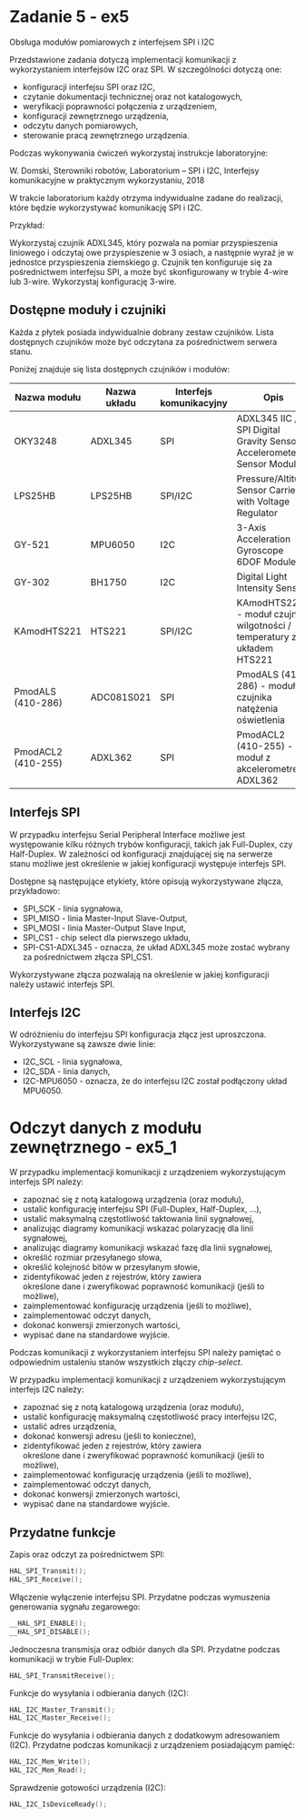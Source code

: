 # Zadanie 5 - ex5

Obsługa modułów pomiarowych z interfejsem SPI i I2C

Przedstawione zadania dotyczą implementacji 
komunikacji z wykorzystaniem interfejsów I2C oraz SPI.
W szczególności dotyczą one:
- konfiguracji interfejsu SPI oraz I2C,
- czytanie dokumentacji technicznej oraz not katalogowych,
- weryfikacji poprawności połączenia z urządzeniem,
- konfiguracji zewnętrznego urządzenia,
- odczytu danych pomiarowych,
- sterowanie pracą zewnętrznego urządzenia.

Podczas wykonywania ćwiczeń wykorzystaj instrukcje laboratoryjne:

W. Domski, Sterowniki robotów, Laboratorium – SPI i I2C, 
Interfejsy komunikacyjne w praktycznym wykorzystaniu, 2018

W trakcie laboratorium każdy otrzyma indywidualne zadane 
do realizacji, które będzie wykorzystywać komunikację 
SPI i I2C. 

Przykład:

Wykorzystaj czujnik ADXL345, 
który pozwala na pomiar przyspieszenia liniowego i odczytaj 
owe przyspieszenie w 3 osiach, a następnie wyraź je w 
jednostce przyspieszenia ziemskiego *g*. 
Czujnik ten konfiguruje się za pośrednictwem interfejsu 
SPI, a może być skonfigurowany w trybie 4-wire lub 3-wire.
Wykorzystaj konfigurację 3-wire.

## Dostępne moduły i czujniki

Każda z płytek posiada indywidualnie dobrany zestaw 
czujników. Lista dostępnych czujników może być odczytana 
za pośrednictwem serwera stanu. 

Poniżej znajduje się lista dostępnych czujników i modułów:

|Nazwa modułu|Nazwa układu|Interfejs komunikacyjny|Opis|
|-|-|-|-|
|OKY3248|ADXL345 |SPI|ADXL345 IIC / SPI Digital Gravity Sensor Accelerometer Sensor Module|
|LPS25HB|LPS25HB|SPI/I2C|Pressure/Altitude Sensor Carrier with Voltage Regulator|
|GY-521|MPU6050|I2C|3-Axis Acceleration Gyroscope 6DOF Module|
|GY-302|BH1750|I2C|Digital Light Intensity Sensor|
|KAmodHTS221|HTS221|SPI/I2C|KAmodHTS221 - moduł czujnika wilgotności / temperatury z układem HTS221|
|PmodALS (410-286)|ADC081S021|SPI|PmodALS (410-286) - moduł czujnika natężenia oświetlenia|
|PmodACL2 (410-255)|ADXL362|SPI|PmodACL2 (410-255) - moduł z akcelerometrem ADXL362|

## Interfejs SPI

W przypadku interfejsu Serial Peripheral Interface 
możliwe jest występowanie kilku różnych trybów konfiguracji, takich 
jak Full-Duplex, czy Half-Duplex. W zależności od 
konfiguracji znajdującej się na serwerze stanu możliwe jest 
określenie w jakiej konfiguracji występuje interfejs SPI.

Dostępne są następujące etykiety, które opisują wykorzystywane 
złącza, przykładowo:

- SPI_SCK - linia sygnałowa, 
- SPI_MISO - linia Master-Input Slave-Output, 
- SPI_MOSI - linia Master-Output Slave Input, 
- SPI_CS1 - chip select dla pierwszego układu, 
- SPI-CS1-ADXL345 - oznacza, że układ ADXL345 może zostać 
wybrany za pośrednictwem złącza SPI_CS1.

Wykorzystywane złącza pozwalają na określenie w jakiej konfiguracji 
należy ustawić interfejs SPI.

## Interfejs I2C

W odróżnieniu do interfejsu SPI konfiguracja złącz jest 
uproszczona. Wykorzystywane są zawsze dwie linie:
- I2C_SCL - linia sygnałowa,
- I2C_SDA - linia danych,
- I2C-MPU6050 - oznacza, że do interfejsu I2C został podłączony 
układ MPU6050.

# Odczyt danych z modułu zewnętrznego - ex5_1

W przypadku implementacji komunikacji z urządzeniem 
wykorzystującym interfejs SPI należy:

- zapoznać się z notą katalogową urządzenia (oraz modułu),
- ustalić konfigurację interfejsu SPI (Full-Duplex, Half-Duplex, ...),
- ustalić maksymalną częstotliwość taktowania linii sygnałowej,
- analizując diagramy komunikacji wskazać polaryzację dla linii sygnałowej,
- analizując diagramy komunikacji wskazać fazę dla linii sygnałowej,
- określić rozmiar przesyłanego słowa,
- określić kolejność bitów w przesyłanym słowie,
- zidentyfikować jeden z rejestrów, który zawiera  
określone dane i zweryfikować poprawność komunikacji (jeśli to możliwe),
- zaimplementować konfigurację urządzenia (jeśli to możliwe),
- zaimplementować odczyt danych,
- dokonać konwersji zmierzonych wartości,
- wypisać dane na standardowe wyjście.

Podczas komunikacji z wykorzystaniem interfejsu SPI 
należy pamiętać o odpowiednim ustaleniu stanów wszystkich 
złączy *chip-select*.

W przypadku implementacji komunikacji z urządzeniem 
wykorzystującym interfejs I2C należy:

- zapoznać się z notą katalogową urządzenia (oraz modułu),
- ustalić konfigurację maksymalną częstotliwość pracy 
interfejsu I2C,
- ustalić adres urządzenia,
- dokonać konwersji adresu (jeśli to konieczne),
- zidentyfikować jeden z rejestrów, który zawiera  
określone dane i zweryfikować poprawność komunikacji (jeśli to możliwe),
- zaimplementować konfigurację urządzenia (jeśli to możliwe),
- zaimplementować odczyt danych,
- dokonać konwersji zmierzonych wartości,
- wypisać dane na standardowe wyjście.

## Przydatne funkcje

Zapis oraz odczyt za pośrednictwem SPI:
```C
HAL_SPI_Transmit();
HAL_SPI_Receive();
```

Włączenie wyłączenie interfejsu SPI. Przydatne podczas 
wymuszenia generowania sygnału zegarowego:
```C
__HAL_SPI_ENABLE();
__HAL_SPI_DISABLE();
```

Jednoczesna transmisja oraz odbiór danych dla SPI. 
Przydatne podczas komunikacji w trybie Full-Duplex:
```C
HAL_SPI_TransmitReceive();
```

Funkcje do wysyłania i odbierania danych (I2C):
```C
HAL_I2C_Master_Transmit();
HAL_I2C_Master_Receive();
```

Funkcje do wysyłania i odbierania danych z dodatkowym 
adresowaniem (I2C). Przydatne podczas komunikacji 
z urządzeniem posiadającym pamięć:
```C
HAL_I2C_Mem_Write();
HAL_I2C_Mem_Read();
```

Sprawdzenie gotowości urządzenia (I2C):
```C
HAL_I2C_IsDeviceReady();
```
